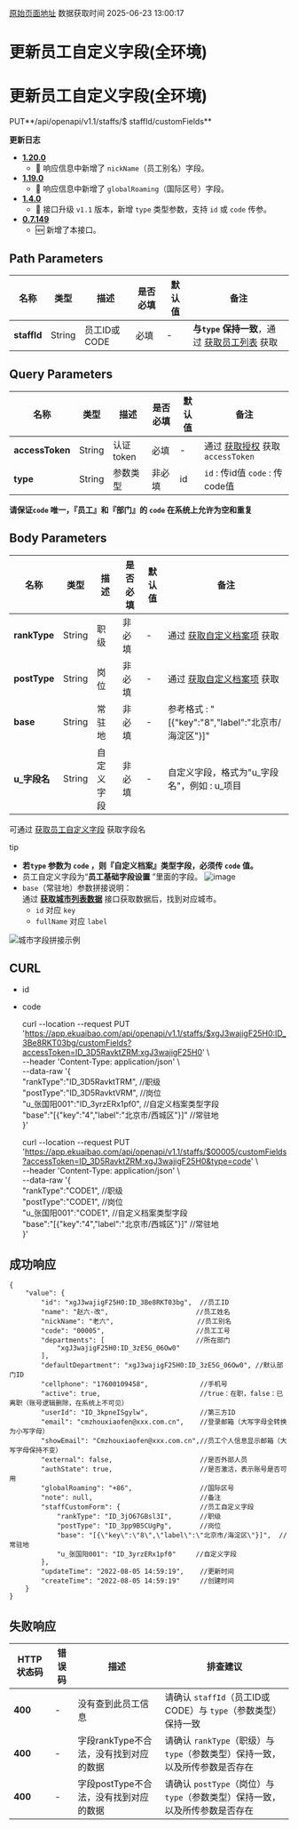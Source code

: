 [原始页面地址](https://docs.ekuaibao.com/docs/open-api/contacts/update-staffs-customFields)
数据获取时间 2025-06-23 13:00:17

# 更新员工自定义字段(全环境)

# 更新员工自定义字段(全环境)  
  
PUT**/api/openapi/v1.1/staffs/$ staffId/customFields**

**更新日志**

  * [**1.20.0**](/updateLog/update-log#1200)
    * 🐞 响应信息中新增了 `nickName`（员工别名）字段。
  * [**1.19.0**](/updateLog/update-log#1190)
    * 🐞 响应信息中新增了 `globalRoaming`（国际区号）字段。
  * [**1.4.0**](/updateLog/update-log#140)
    * 🚀 接口升级 `v1.1` 版本，新增 `type` 类型参数，支持 `id` 或 `code` 传参。
  * [**0.7.149**](/updateLog/update-log#07149)
    * 🆕 新增了本接口。



## Path Parameters​

名称| 类型| 描述| 是否必填| 默认值| 备注  
---|---|---|---|---|---  
**staffId**|  String| 员工ID或CODE| 必填| -| **与`type` 保持一致**，通过 [获取员工列表](/docs/open-api/corporation/get-all-staffs) 获取  
  
## Query Parameters​

名称| 类型| 描述| 是否必填| 默认值| 备注  
---|---|---|---|---|---  
**accessToken**|  String| 认证token| 必填| -| 通过 [获取授权](/docs/open-api/getting-started/auth) 获取 `accessToken`  
**type**|  String| 参数类型| 非必填| id| `id` : 传id值 `code` : 传code值  
**请保证`code` 唯一，『员工』和『部门』的 `code` 在系统上允许为空和重复**  
  
## Body Parameters​

名称| 类型| 描述| 是否必填| 默认值| 备注  
---|---|---|---|---|---  
**rankType**|  String| 职级| 非必填| -| 通过 [获取自定义档案项](/docs/open-api/dimensions/get-dimension-items) 获取  
**postType**|  String| 岗位| 非必填| -| 通过 [获取自定义档案项](/docs/open-api/dimensions/get-dimension-items) 获取  
**base**|  String| 常驻地| 非必填| -| 参考格式 : "[{"key":"8","label":"北京市/海淀区"}]"  
**u_字段名**|  String| 自定义字段| 非必填| -| 自定义字段，格式为"u_字段名"，例如 : u_项目  
可通过 [获取员工自定义字段](/docs/open-api/contacts/get-allCustomeProperty) 获取字段名  
  
tip

  * **若`type` 参数为 `code` ，则『自定义档案』类型字段，必须传 `code` 值。**
  * 员工自定义字段为“**员工基础字段设置** ”里面的字段。 ![image](/assets/images/customFields-79cbc6cb389be89dd97e6611c60da016.png)
  * `base`（常驻地）参数拼接说明：  
通过 **[获取城市列表数据](/docs/open-api/basedata/get-basedata-city)** 接口获取数据后，找到对应城市。 
    * `id` 对应 `key`
    * `fullName` 对应 `label`



![城市字段拼接示例](/assets/images/城市字段拼接示例-e63e5207dfa581e545b1a1e2776317bb.png)

## CURL​

  * id
  * code


    
    
    curl --location --request PUT 'https://app.ekuaibao.com/api/openapi/v1.1/staffs/$xgJ3wajigF25H0:ID_3Be8RKT03bg/customFields?accessToken=ID_3D5RavktZRM:xgJ3wajigF25H0' \  
    --header 'Content-Type: application/json' \  
    --data-raw '{  
        "rankType":"ID_3D5RavktTRM",     //职级         
        "postType":"ID_3D5RavktVRM",     //岗位  
        "u_张国阳001":"ID_3yrzERx1pf0",  //自定义档案类型字段  
        "base":"[{\"key\":\"4\",\"label\":\"北京市/西城区\"}]"  //常驻地  
    }'  
    
    
    
    curl --location --request PUT 'https://app.ekuaibao.com/api/openapi/v1.1/staffs/$00005/customFields?accessToken=ID_3D5RavktZRM:xgJ3wajigF25H0&type=code' \  
    --header 'Content-Type: application/json' \  
    --data-raw '{  
        "rankType":"CODE1",              //职级      
        "postType":"CODE1",              //岗位  
        "u_张国阳001":"CODE1",           //自定义档案类型字段  
        "base":"[{\"key\":\"4\",\"label\":\"北京市/西城区\"}]"  //常驻地  
    }'  
    

## 成功响应​
    
    
    {  
        "value": {  
            "id": "xgJ3wajigF25H0:ID_3Be8RKT03bg",  //员工ID  
            "name": "赵六-改",                      //员工姓名  
            "nickName": "老六",                     //员工别名  
            "code": "00005",                       //员工工号  
            "departments": [                       //所在部门  
                "xgJ3wajigF25H0:ID_3zE5G_06Ow0"  
            ],  
            "defaultDepartment": "xgJ3wajigF25H0:ID_3zE5G_06Ow0", //默认部门ID  
            "cellphone": "17600109458",             //手机号  
            "active": true,                         //true：在职，false：已离职（账号逻辑删除，在系统上不可见）  
            "userId": "ID_3kpneISgylw",             //第三方ID  
            "email": "cmzhouxiaofen@xxx.com.cn",    //登录邮箱（大写字母全转换为小写字母）  
            "showEmail": "Cmzhouxiaofen@xxx.com.cn",//员工个人信息显示邮箱（大写字母保持不变）  
            "external": false,                      //是否外部人员  
            "authState": true,                      //是否激活，表示账号是否可用  
            "globalRoaming": "+86",                 //国际区号  
            "note": null,                           //备注  
            "staffCustomForm": {                    //员工自定义字段  
                "rankType": "ID_3jO67GBsl3I",       //职级  
                "postType": "ID_3pp9B5CUgPg",       //岗位  
                "base": "[{\"key\":\"8\",\"label\":\"北京市/海淀区\"}]",  //常驻地  
                "u_张国阳001": "ID_3yrzERx1pf0"     //自定义字段  
            },  
            "updateTime": "2022-08-05 14:59:19",    //更新时间  
            "createTime": "2022-08-05 14:59:19"     //创建时间  
        }  
    }  
    

## 失败响应​

HTTP状态码| 错误码| 描述| 排查建议  
---|---|---|---  
**400**|  -| 没有查到此员工信息| 请确认 `staffId`（员工ID或CODE）与 `type`（参数类型）保持一致  
**400**|  -| 字段rankType不合法，没有找到对应的数据| 请确认 `rankType`（职级）与 `type`（参数类型）保持一致，以及所传参数是否存在  
**400**|  -| 字段postType不合法，没有找到对应的数据| 请确认 `postType`（岗位）与 `type`（参数类型）保持一致，以及所传参数是否存在
